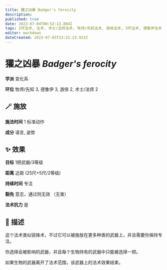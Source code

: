 ```yaml
---
title: 獾之凶暴 Badger's ferocity
description: 
published: true
date: 2023-07-04T00:52:13.804Z
tags: 2环法术, 法术, 术士/法师法术, 牧师/先知法术, 游侠法术, 3环法术, 德鲁伊法术, 变化系
editor: markdown
dateCreated: 2023-07-03T23:31:23.923Z
---
```


# **獾之凶暴** *Badger's ferocity*

**学派** 变化系 

**环位** 牧师/先知 3, 德鲁伊 3, 游侠 2, 术士/法师 2

## 🪄 施放

**施法时间** 1 标准动作

**成分** 语言, 姿势

## ✨ 效果 

**目标** 1把武器/3等级 

**距离** 近距 (25尺+5尺/2等级)  

**持续时间** 专注 

**豁免** 意志，通过则无效 （无害）

**法术抗力** 是

## 📖 描述

这个法术类似锐锋术，不过它可以被施放在更多种类的武器上，并且需要你保持专注。

你选择会被影响的武器，并且每个生物持有的武器中只能被选择一把。

如果生物的武器离开了法术范围，该武器上的法术效果结束。
    